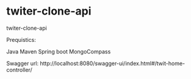 # twiter-clone-api
twiter-clone-api

Prequistics:

Java
Maven
Spring boot
MongoCompass

Swagger url: http://localhost:8080/swagger-ui/index.html#/twit-home-controller/

